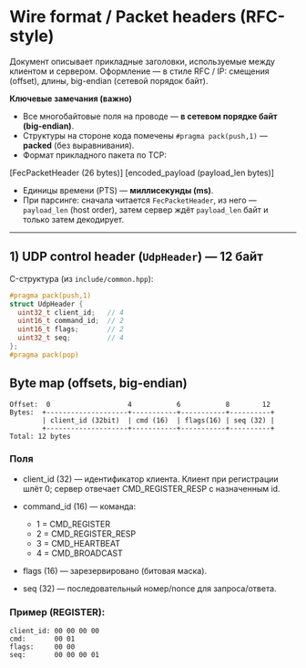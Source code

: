 # Wire format / Packet headers (RFC-style)

Документ описывает прикладные заголовки, используемые между клиентом и сервером. Оформление — в стиле RFC / IP: смещения (offset), длины, big-endian (сетевой порядок байт).

**Ключевые замечания (важно)**

* Все многобайтовые поля на проводе — **в сетевом порядке байт (big-endian)**.
* Структуры на стороне кода помечены `#pragma pack(push,1)` — **packed** (без выравнивания).
* Формат прикладного пакета по TCP:  

[FecPacketHeader (26 bytes)] [encoded_payload (payload_len bytes)]

* Единицы времени (PTS) — **миллисекунды (ms)**.
* При парсинге: сначала читается `FecPacketHeader`, из него — `payload_len` (host order), затем сервер ждёт `payload_len` байт и только затем декодирует.

---

## 1) UDP control header (`UdpHeader`) — 12 байт

C-структура (из `include/common.hpp`):

```cpp
#pragma pack(push,1)
struct UdpHeader {
  uint32_t client_id;   // 4
  uint16_t command_id;  // 2
  uint16_t flags;       // 2
  uint32_t seq;         // 4
};
#pragma pack(pop)
```

## Byte map (offsets, big-endian)

```
Offset:  0                   4           6           8        12
Bytes:  +--------------------+-----------+-----------+----------+
        | client_id (32bit)  | cmd (16)  | flags(16) | seq (32) |
        +--------------------+-----------+-----------+----------+
Total: 12 bytes
```

### Поля

* client_id (32) — идентификатор клиента. Клиент при регистрации шлёт 0; сервер отвечает CMD_REGISTER_RESP с назначенным id.
* command_id (16) — команда:

  * 1 = CMD_REGISTER
  * 2 = CMD_REGISTER_RESP
  * 3 = CMD_HEARTBEAT
  * 4 = CMD_BROADCAST

* flags (16) — зарезервировано (битовая маска).
* seq (32) — последовательный номер/nonce для запроса/ответа.

### Пример (REGISTER):

```
client_id: 00 00 00 00
cmd:       00 01
flags:     00 00
seq:       00 00 00 01
```

